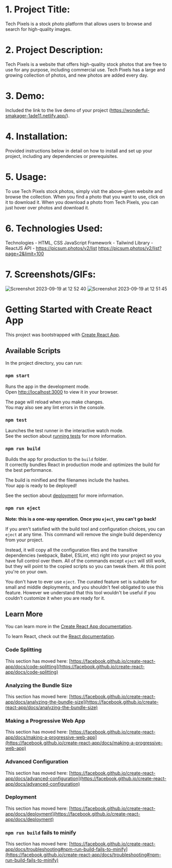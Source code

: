 # 1. Project Title: 
Tech Pixels is a stock photo platform that allows users to browse and search for high-quality images.

# 2. Project Description:     
Tech Pixels is a website that offers high-quality stock photos that are free to use for any purpose, including commercial use. Tech Pixels has a large and growing collection of photos, and new photos are added every day.
                        
# 3. Demo: 
Included the link to the live demo of your project (https://wonderful-smakager-1ade11.netlify.app/).

# 4. Installation: 
Provided instructions below in detail on how to install and set up your project, including any dependencies or prerequisites.

# 5. Usage: 
To use Tech Pixels stock photos, simply visit the above-given  website and browse the collection. When you find a photo that you want to use, click on it to download it.
When you download a photo from Tech Pixels, you can just hover over photos and download it.

# 6. Technologies Used: 
Technologies - HTML, CSS JavaScript
Framework - Tailwind
Library - ReactJS
API - https://picsum.photos/v2/list
      https://picsum.photos/v2/list?page=2&limit=100

# 7. Screenshots/GIFs:
![Screenshot 2023-09-19 at 12 52 40](https://github.com/BijendraRaut/adme/assets/61984063/809f1d9a-5303-403c-a48e-bacfb2aa837e)
![Screenshot 2023-09-19 at 12 51 45](https://github.com/BijendraRaut/adme/assets/61984063/fde0da8e-352c-4942-be6b-2e7c734ebef0)



# Getting Started with Create React App

This project was bootstrapped with [Create React App](https://github.com/facebook/create-react-app).

## Available Scripts

In the project directory, you can run:

### `npm start`

Runs the app in the development mode.\
Open [http://localhost:3000](http://localhost:3000) to view it in your browser.

The page will reload when you make changes.\
You may also see any lint errors in the console.

### `npm test`

Launches the test runner in the interactive watch mode.\
See the section about [running tests](https://facebook.github.io/create-react-app/docs/running-tests) for more information.

### `npm run build`

Builds the app for production to the `build` folder.\
It correctly bundles React in production mode and optimizes the build for the best performance.

The build is minified and the filenames include the hashes.\
Your app is ready to be deployed!

See the section about [deployment](https://facebook.github.io/create-react-app/docs/deployment) for more information.

### `npm run eject`

**Note: this is a one-way operation. Once you `eject`, you can't go back!**

If you aren't satisfied with the build tool and configuration choices, you can `eject` at any time. This command will remove the single build dependency from your project.

Instead, it will copy all the configuration files and the transitive dependencies (webpack, Babel, ESLint, etc) right into your project so you have full control over them. All of the commands except `eject` will still work, but they will point to the copied scripts so you can tweak them. At this point you're on your own.

You don't have to ever use `eject`. The curated feature set is suitable for small and middle deployments, and you shouldn't feel obligated to use this feature. However we understand that this tool wouldn't be useful if you couldn't customize it when you are ready for it.

## Learn More

You can learn more in the [Create React App documentation](https://facebook.github.io/create-react-app/docs/getting-started).

To learn React, check out the [React documentation](https://reactjs.org/).

### Code Splitting

This section has moved here: [https://facebook.github.io/create-react-app/docs/code-splitting](https://facebook.github.io/create-react-app/docs/code-splitting)

### Analyzing the Bundle Size

This section has moved here: [https://facebook.github.io/create-react-app/docs/analyzing-the-bundle-size](https://facebook.github.io/create-react-app/docs/analyzing-the-bundle-size)

### Making a Progressive Web App

This section has moved here: [https://facebook.github.io/create-react-app/docs/making-a-progressive-web-app](https://facebook.github.io/create-react-app/docs/making-a-progressive-web-app)

### Advanced Configuration

This section has moved here: [https://facebook.github.io/create-react-app/docs/advanced-configuration](https://facebook.github.io/create-react-app/docs/advanced-configuration)

### Deployment

This section has moved here: [https://facebook.github.io/create-react-app/docs/deployment](https://facebook.github.io/create-react-app/docs/deployment)

### `npm run build` fails to minify

This section has moved here: [https://facebook.github.io/create-react-app/docs/troubleshooting#npm-run-build-fails-to-minify](https://facebook.github.io/create-react-app/docs/troubleshooting#npm-run-build-fails-to-minify)
